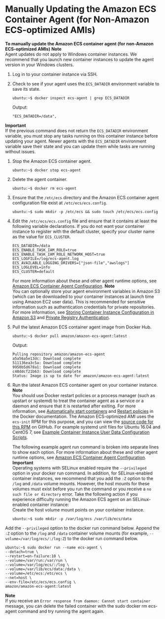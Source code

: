 # Manually Updating the Amazon ECS Container Agent \(for Non\-Amazon ECS\-optimized AMIs\)<a name="manually_update_agent"></a>

**To manually update the Amazon ECS container agent \(for non\-Amazon ECS\-optimized AMIs\)**
**Note**  
Agent updates do not apply to Windows container instances\. We recommend that you launch new container instances to update the agent version in your Windows clusters\.

1. Log in to your container instance via SSH\.

1. Check to see if your agent uses the `ECS_DATADIR` environment variable to save its state\.

   ```
   ubuntu:~$ docker inspect ecs-agent | grep ECS_DATADIR
   ```

   Output:

   ```
   "ECS_DATADIR=/data",
   ```
**Important**  
If the previous command does not return the `ECS_DATADIR` environment variable, you must stop any tasks running on this container instance before updating your agent\. Newer agents with the `ECS_DATADIR` environment variable save their state and you can update them while tasks are running without issues\.

1. Stop the Amazon ECS container agent\.

   ```
   ubuntu:~$ docker stop ecs-agent
   ```

1. Delete the agent container\.

   ```
   ubuntu:~$ docker rm ecs-agent
   ```

1. Ensure that the `/etc/ecs` directory and the Amazon ECS container agent configuration file exist at `/etc/ecs/ecs.config`\.

   ```
   ubuntu:~$ sudo mkdir -p /etc/ecs && sudo touch /etc/ecs/ecs.config
   ```

1. Edit the `/etc/ecs/ecs.config` file and ensure that it contains at least the following variable declarations\. If you do not want your container instance to register with the default cluster, specify your cluster name as the value for `ECS_CLUSTER`\.

   ```
   ECS_DATADIR=/data
   ECS_ENABLE_TASK_IAM_ROLE=true
   ECS_ENABLE_TASK_IAM_ROLE_NETWORK_HOST=true
   ECS_LOGFILE=/log/ecs-agent.log
   ECS_AVAILABLE_LOGGING_DRIVERS=["json-file","awslogs"]
   ECS_LOGLEVEL=info
   ECS_CLUSTER=default
   ```

   For more information about these and other agent runtime options, see [Amazon ECS Container Agent Configuration](ecs-agent-config.md)\.
**Note**  
You can optionally store your agent environment variables in Amazon S3 \(which can be downloaded to your container instances at launch time using Amazon EC2 user data\)\. This is recommended for sensitive information such as authentication credentials for private repositories\. For more information, see [Storing Container Instance Configuration in Amazon S3](ecs-agent-config.md#ecs-config-s3) and [Private Registry Authentication](private-auth.md)\.

1. Pull the latest Amazon ECS container agent image from Docker Hub\.

   ```
   ubuntu:~$ docker pull amazon/amazon-ecs-agent:latest
   ```

   Output:

   ```
   Pulling repository amazon/amazon-ecs-agent
   a5a56a5e13dc: Download complete
   511136ea3c5a: Download complete
   9950b5d678a1: Download complete
   c48ddcf21b63: Download complete
   Status: Image is up to date for amazon/amazon-ecs-agent:latest
   ```

1. Run the latest Amazon ECS container agent on your container instance\.
**Note**  
You should use Docker restart policies or a process manager \(such as upstart or systemd\) to treat the container agent as a service or a daemon and ensure that it is restarted after exiting\. For more information, see [Automatically start containers](https://docs.docker.com/engine/admin/host_integration/) and [Restart policies](https://docs.docker.com/engine/reference/run/#restart-policies-restart) in the Docker documentation\. The Amazon ECS\-optimized AMI uses the `ecs-init` RPM for this purpose, and you can view the [source code for this RPM](https://github.com/aws/amazon-ecs-init) on GitHub\. For example systemd unit files for Ubuntu 16\.04 and CentOS 7, see [Example Container Instance User Data Configuration Scripts](example_user_data_scripts.md)\.

   The following example agent run command is broken into separate lines to show each option\. For more information about these and other agent runtime options, see [Amazon ECS Container Agent Configuration](ecs-agent-config.md)\.
**Important**  
Operating systems with SELinux enabled require the `--privileged` option in your docker run command\. In addition, for SELinux\-enabled container instances, we recommend that you add the `:Z` option to the `/log` and `/data` volume mounts\. However, the host mounts for these volumes must exist before you run the command or you receive a `no such file or directory` error\. Take the following action if you experience difficulty running the Amazon ECS agent on an SELinux\-enabled container instance:  
Create the host volume mount points on your container instance\.  

     ```
     ubuntu:~$ sudo mkdir -p /var/log/ecs /var/lib/ecs/data
     ```
Add the `--privileged` option to the docker run command below\.
Append the `:Z` option to the `/log` and `/data` container volume mounts \(for example, `--volume=/var/log/ecs/:/log:Z`\) to the docker run command below\.

   ```
   ubuntu:~$ sudo docker run --name ecs-agent \
   --detach=true \
   --restart=on-failure:10 \
   --volume=/var/run:/var/run \
   --volume=/var/log/ecs/:/log \
   --volume=/var/lib/ecs/data:/data \
   --volume=/etc/ecs:/etc/ecs \
   --net=host \
   --env-file=/etc/ecs/ecs.config \
   amazon/amazon-ecs-agent:latest
   ```
**Note**  
If you receive an `Error response from daemon: Cannot start container` message, you can delete the failed container with the sudo docker rm ecs\-agent command and try running the agent again\. 